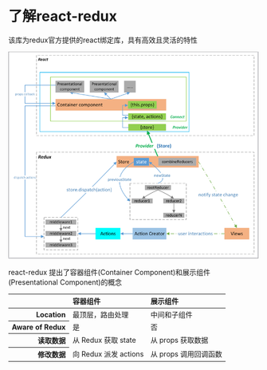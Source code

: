 # 了解react-redux

该库为redux官方提供的react绑定库，具有高效且灵活的特性

![](./img/redux-react结构图.png)

react-redux 提出了容器组件(Container Component)和展示组件(Presentational Component)的概念

<table class='table table-bordered'>
    <thead>
        <tr>
            <th></th>
            <th style="text-align:left">容器组件</th>
            <th style="text-align:left">展示组件</th>
        </tr>
    </thead>
    <tbody>
        <tr>
          <th style="text-align:right">Location</th>
          <td>最顶层，路由处理</td>
          <td>中间和子组件</td>
        </tr>
        <tr>
          <th style="text-align:right">Aware of Redux</th>
          <td>是</td>
          <td>否</td></tr>
        <tr>
          <th style="text-align:right">读取数据</th>
          <td>从 Redux 获取 state</td>
          <td>从 props 获取数据</td>
        </tr>
        <tr>
          <th style="text-align:right">修改数据</th>
          <td>向 Redux 派发 actions</td>
          <td>从 props 调用回调函数</td>
        </tr>
    </tbody>
</table>
